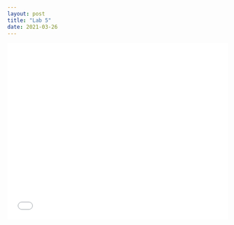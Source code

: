 ```yaml
---
layout: post
title: "Lab 5"
date: 2021-03-26
---
```


<style>.embed-container {position: relative; padding-bottom: 80%; height: 0; max-width: 100%;} .embed-container iframe, .embed-container object, .embed-container iframe{position: absolute; top: 0; left: 0; width: 100%; height: 100%;} small{position: absolute; z-index: 40; bottom: 0; margin-bottom: -15px;}</style><div class="embed-container"><iframe width="500" height="400" frameborder="0" scrolling="no" marginheight="0" marginwidth="0" title="311__Incidents" src="//clarku.maps.arcgis.com/apps/Embed/index.html?webmap=f35d37fe89624be5ad153df0fa0d61b9&extent=-71.8348,42.2498,-71.8095,42.2591&zoom=true&previewImage=false&scale=true&disable_scroll=true&theme=dark"></iframe></div>
